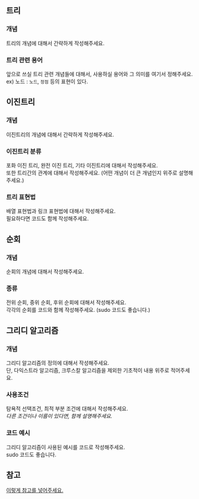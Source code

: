 ## 트리

### 개념
트리의 개념에 대해서 간략하게 작성해주세요.

### 트리 관련 용어
앞으로 쓰실 트리 관련 개념들에 대해서, 사용하실 용어와 그 의미를 여기서 정해주세요.  
ex) 노드 : `노드`, `정점` 등의 표현이 있다.   
## 이진트리

### 개념
이진트리의 개념에 대해서 간략하게 작성해주세요.  
### 이진트리 분류
포화 이진 트리, 완전 이진 트리, 기타 이진트리에 대해서 작성해주세요.  
또한 트리간의 관계에 대해서 작성해주세요. (어떤 개념이 더 큰 개념인지 위주로 설명해주세요.)  
### 트리 표현법
배열 표현법과 링크 표현법에 대해서 작성해주세요.  
필요하다면 코드도 함께 작성해주세요.
## 순회

### 개념
순회의 개념에 대해서 작성해주세요.  
### 종류
전위 순회, 중위 순회, 후위 순회에 대해서 작성해주세요.  
각각의 순회를 코드와 함께 작성해주세요. (sudo 코드도 좋습니다.)  

## 그리디 알고리즘

### 개념
그리디 알고리즘의 정의에 대해서 작성해주세요.  
단, 다익스트라 알고리즘, 크루스칼 알고리즘을 제외한 기초적이 내용 위주로 적어주세요.
### 사용조건
탐욕적 선택조건, 최적 부분 조건에 대해서 작성해주세요.  
*다른 조건이나 이름이 있다면, 함께 설명해주세요.*
### 코드 예시
그리디 알고리즘이 사용된 예시를 코드로 작성해주세요.  
sudo 코드도 좋습니다.  

## 참고

[이렇게 참고를 넣어주세요.](https://somewhere_over_the_rainbow)
